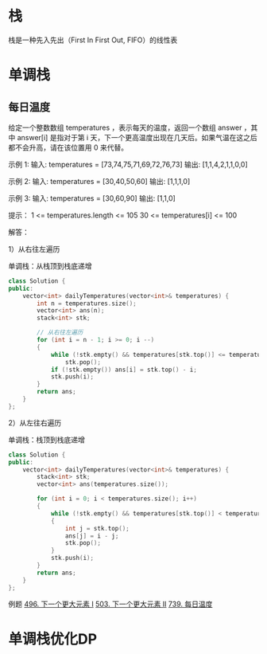# 栈

栈是一种先入先出（First In First Out, FIFO）的线性表



# 单调栈


## 每日温度
给定一个整数数组 temperatures ，表示每天的温度，返回一个数组 answer ，其中 answer[i] 是指对于第 i 天，下一个更高温度出现在几天后。如果气温在这之后都不会升高，请在该位置用 0 来代替。

示例 1:
输入: temperatures = [73,74,75,71,69,72,76,73]
输出: [1,1,4,2,1,1,0,0]

示例 2:
输入: temperatures = [30,40,50,60]
输出: [1,1,1,0]

示例 3:
输入: temperatures = [30,60,90]
输出: [1,1,0]
 

提示：
1 <= temperatures.length <= 105
30 <= temperatures[i] <= 100

解答：

1）从右往左遍历

单调栈：从栈顶到栈底递增

```cpp
class Solution {
public:
    vector<int> dailyTemperatures(vector<int>& temperatures) {
        int n = temperatures.size();
        vector<int> ans(n);
        stack<int> stk;

        // 从右往左遍历
        for (int i = n - 1; i >= 0; i --)
        {
            while (!stk.empty() && temperatures[stk.top()] <= temperatures[i])
                stk.pop();
            if (!stk.empty()) ans[i] = stk.top() - i;
            stk.push(i);
        }
        return ans;
    }
};
```

2）从左往右遍历

单调栈：栈顶到栈底递增

```cpp
class Solution {
public:
    vector<int> dailyTemperatures(vector<int>& temperatures) {
        stack<int> stk;
        vector<int> ans(temperatures.size());

        for (int i = 0; i < temperatures.size(); i++)
        {
            while (!stk.empty() && temperatures[stk.top()] < temperatures[i])
            {
                int j = stk.top();
                ans[j] = i - j;
                stk.pop();
            }
            stk.push(i);
        }
        return ans;
    }
};
```



例题
[496. 下一个更大元素 I](https://leetcode.cn/problems/next-greater-element-i/description/)
[503. 下一个更大元素 II](https://leetcode.cn/problems/next-greater-element-ii/description/)
[739. 每日温度](https://leetcode.cn/problems/daily-temperatures/description/)

# 单调栈优化DP
